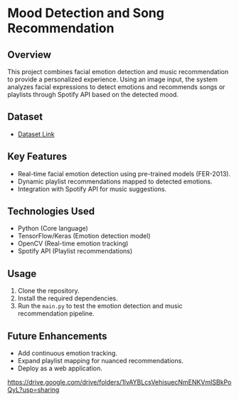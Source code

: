 # Mood Detection and Song Recommendation

## Overview
This project combines facial emotion detection and music recommendation to provide a personalized experience. Using an image input, the system analyzes facial expressions to detect emotions and recommends songs or playlists through Spotify API based on the detected mood.

## Dataset

* [Dataset Link](https://drive.google.com/drive/folders/1lvAYBLcsVehisuecNmENKVmISBkPoQyL?usp=sharing)

## Key Features
- Real-time facial emotion detection using pre-trained models (FER-2013).
- Dynamic playlist recommendations mapped to detected emotions.
- Integration with Spotify API for music suggestions.

## Technologies Used
- Python (Core language)
- TensorFlow/Keras (Emotion detection model)
- OpenCV (Real-time emotion tracking)
- Spotify API (Playlist recommendations)

## Usage
1. Clone the repository.
2. Install the required dependencies.
3. Run the `main.py` to test the emotion detection and music recommendation pipeline.

## Future Enhancements
- Add continuous emotion tracking.
- Expand playlist mapping for nuanced recommendations.
- Deploy as a web application.

https://drive.google.com/drive/folders/1lvAYBLcsVehisuecNmENKVmISBkPoQyL?usp=sharing
